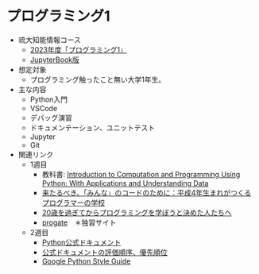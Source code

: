 # プログラミング1
- 琉大知能情報コース
  - [2023年度「プログラミング1」](https://ie.u-ryukyu.ac.jp/~tnal/2023/prog1/)
  - [JupyterBook版](http://ie.u-ryukyu.ac.jp/~tnal/2023/prog1/static/)
- 想定対象
  - プログラミング触ったこと無い大学1年生。
- 主な内容
  - Python入門
  - VSCode
  - デバッグ演習
  - ドキュメンテーション、ユニットテスト
  - Jupyter
  - Git
- 関連リンク
  - 1週目
    - 教科書: [Introduction to Computation and Programming Using Python: With Applications and Understanding Data](https://www.amazon.co.jp/Introduction-Computation-Programming-Using-Python/dp/0262529629)
    - [来たるべき、「みんな」のコードのために：平成4年生まれがつくるプログラマーの学校](http://wired.jp/2016/03/04/kusano-teacher/)
    - [20歳を過ぎてからプログラミングを学ぼうと決めた人たちへ](http://www.slideshare.net/ShuUesugi/20-9290892)
    - [progate](https://prog-8.com/)　＊独習サイト
  - 2週目
    - [Python公式ドキュメント](https://docs.python.org/3.10/)
    - [公式ドキュメントの評価順序、優先順位](https://docs.python.org/ja/3/reference/expressions.html#evaluation-order)
    - [Google Python Style Guide](https://google.github.io/styleguide/pyguide.html#s3.16-naming)
